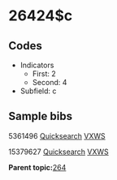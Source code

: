 # 26424$c

## Codes

-   Indicators
    -   First: 2
    -   Second: 4
-   Subfield: c

## Sample bibs

5361496 [Quicksearch](https://search.library.yale.edu/catalog/5361496) [VXWS](http://prodorbis.library.yale.edu:7014/vxws/GetHoldingsService?bibId=5361496)

15379627 [Quicksearch](https://search.library.yale.edu/catalog/15379627) [VXWS](http://prodorbis.library.yale.edu:7014/vxws/GetHoldingsService?bibId=15379627)

**Parent topic:**[264](../../tags/264/264.md)

